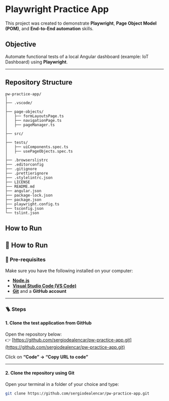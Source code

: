 # Playwright Practice App

This project was created to demonstrate **Playwright**, **Page Object Model (POM)**, and **End-to-End automation** skills.

## Objective

Automate functional tests of a local Angular dashboard (example: IoT Dashboard) using **Playwright**.

---

## Repository Structure

```
pw-practice-app/
│
├── .vscode/
│
├── page-objects/
│   ├── formLayoutsPage.ts
│   ├── navigationPage.ts
│   ├── pageManager.ts
│
├── src/
│
├── tests/
│   ├── uiComponents.spec.ts
│   ├── usePageObjects.spec.ts
│
├── .browserslistrc
├── .editorconfig
├── .gitignore
├── .prettierignore
├── .stylelintrc.json
├── LICENSE
├── README.md
├── angular.json
├── package-lock.json
├── package.json
├── playwright.config.ts
├── tsconfig.json
└── tslint.json
```


## How to Run

## 🚀 How to Run

### 🔧 Pre-requisites
Make sure you have the following installed on your computer:
- **[Node.js](https://nodejs.org)**
- **[Visual Studio Code (VS Code)](https://code.visualstudio.com)**
- **[Git](https://git-scm.com)** and a **GitHub account**

---

### 🪜 Steps

#### 1. Clone the test application from GitHub
Open the repository below:  
👉 [https://github.com/sergiodealencar/pw-practice-app.git](https://github.com/sergiodealencar/pw-practice-app.git)

Click on **“Code” → “Copy URL to code”**

---

#### 2. Clone the repository using Git
Open your terminal in a folder of your choice and type:
```bash
git clone https://github.com/sergiodealencar/pw-practice-app.git
